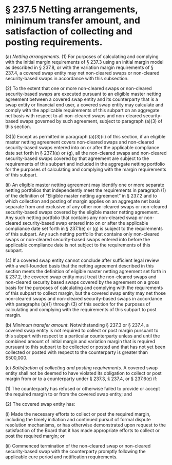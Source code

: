 # § 237.5   Netting arrangements, minimum transfer amount, and satisfaction of collecting and posting requirements.

(a) *Netting arrangements.* (1) For purposes of calculating and complying with the initial margin requirements of § 237.3 using an initial margin model as described in § 237.8, or with the variation margin requirements of § 237.4, a covered swap entity may net non-cleared swaps or non-cleared security-based swaps in accordance with this subsection.


(2) To the extent that one or more non-cleared swaps or non-cleared security-based swaps are executed pursuant to an eligible master netting agreement between a covered swap entity and its counterparty that is a swap entity or financial end user, a covered swap entity may calculate and comply with the applicable requirements of this subpart on an aggregate net basis with respect to all non-cleared swaps and non-cleared security-based swaps governed by such agreement, subject to paragraph (a)(3) of this section.


(3)(i) Except as permitted in paragraph (a)(3)(ii) of this section, if an eligible master netting agreement covers non-cleared swaps and non-cleared security-based swaps entered into on or after the applicable compliance date set forth in § 237.1(e) or (g), all the non-cleared swaps and non-cleared security-based swaps covered by that agreement are subject to the requirements of this subpart and included in the aggregate netting portfolio for the purposes of calculating and complying with the margin requirements of this subpart.


(ii) An eligible master netting agreement may identify one or more separate netting portfolios that independently meet the requirements in paragraph (1) of the definition of “Eligible master netting agreement” in § 237.2 and to which collection and posting of margin applies on an aggregate net basis separate from and exclusive of any other non-cleared swaps or non-cleared security-based swaps covered by the eligible master netting agreement. Any such netting portfolio that contains any non-cleared swap or non-cleared security-based swap entered into on or after the applicable compliance date set forth in § 237.1(e) or (g) is subject to the requirements of this subpart. Any such netting portfolio that contains only non-cleared swaps or non-cleared security-based swaps entered into before the applicable compliance date is not subject to the requirements of this subpart.


(4) If a covered swap entity cannot conclude after sufficient legal review with a well-founded basis that the netting agreement described in this section meets the definition of eligible master netting agreement set forth in § 237.2, the covered swap entity must treat the non-cleared swaps and non-cleared security based swaps covered by the agreement on a gross basis for the purposes of calculating and complying with the requirements of this subpart to collect margin, but the covered swap entity may net those non-cleared swaps and non-cleared security-based swaps in accordance with paragraphs (a)(1) through (3) of this section for the purposes of calculating and complying with the requirements of this subpart to post margin.


(b) *Minimum transfer amount.* Notwithstanding § 237.3 or § 237.4, a covered swap entity is not required to collect or post margin pursuant to this subpart with respect to a particular counterparty unless and until the combined amount of initial margin and variation margin that is required pursuant to this subpart to be collected or posted and that has not yet been collected or posted with respect to the counterparty is greater than $500,000.


(c) *Satisfaction of collecting and posting requirements.* A covered swap entity shall not be deemed to have violated its obligation to collect or post margin from or to a counterparty under § 237.3, § 237.4, or § 237.6(e) if:


(1) The counterparty has refused or otherwise failed to provide or accept the required margin to or from the covered swap entity; and


(2) The covered swap entity has:


(i) Made the necessary efforts to collect or post the required margin, including the timely initiation and continued pursuit of formal dispute resolution mechanisms, or has otherwise demonstrated upon request to the satisfaction of the Board that it has made appropriate efforts to collect or post the required margin; or


(ii) Commenced termination of the non-cleared swap or non-cleared security-based swap with the counterparty promptly following the applicable cure period and notification requirements.




